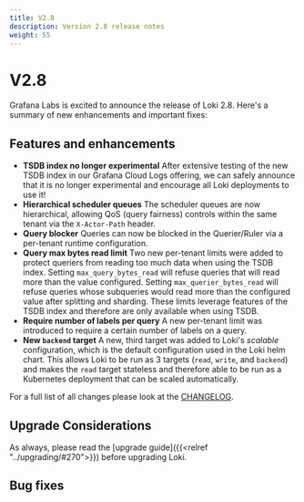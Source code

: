 ```yaml
---
title: V2.8
description: Version 2.8 release notes
weight: 55
---
```


# V2.8
Grafana Labs is excited to announce the release of Loki 2.8. Here's a summary of new enhancements and important fixes:

## Features and enhancements

- **TSDB index no longer experimental** After extensive testing of the new TSDB index in our Grafana Cloud Logs offering, we can safely announce that it is no longer experimental and encourage all Loki deployments to use it!
- **Hierarchical scheduler queues** The scheduler queues are now hierarchical, allowing QoS (query fairness) controls within the same tenant via the `X-Actor-Path` header.
- **Query blocker** Queries can now be blocked in the Querier/Ruler via a per-tenant runtime configuration.
- **Query max bytes read limit** Two new per-tenant limits were added to protect queriers from reading too much data when using the TSDB index. Setting `max_query_bytes_read` will refuse queries that will read more than the value configured. Setting `max_querier_bytes_read` will refuse queries whose subqueries would read more than the configured value after splitting and sharding. These limits leverage features of the TSDB index and therefore are only available when using TSDB.
- **Require number of labels per query** A new per-tenant limit was introduced to require a certain number of labels on a query.
- **New `backend` target** A new, third target was added to Loki's _scalable_ configuration, which is the default configuration used in the Loki helm chart. This allows Loki to be run as 3 targets (`read`, `write`, and `backend`) and makes the `read` target stateless and therefore able to be run as a Kubernetes deployment that can be scaled automatically.


For a full list of all changes please look at the [CHANGELOG](https://github.com/grafana/loki/blob/main/CHANGELOG.md).

## Upgrade Considerations

As always, please read the [upgrade guide]({{<relref "../upgrading/#270">}}) before upgrading Loki.

## Bug fixes
